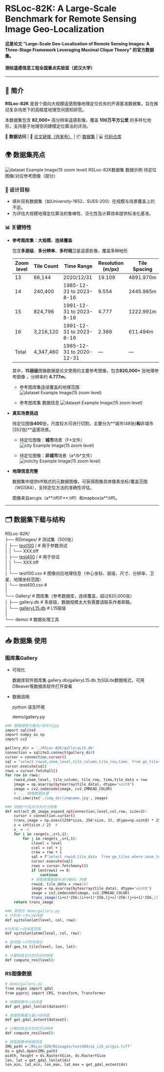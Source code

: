 # RSLoc-82K: A Large-Scale Benchmark for Remote Sensing Image Geo-Localization

#### 这是论文 “Large-Scale Geo-Localization of Remote Sensing Images: A Three-Stage Framework Leveraging Maximal Clique Theory” 的官方数据集。

#### 测绘遥感信息工程全国重点实验室（武汉大学）

---

## 💬 简介

**RSLoc-82K** 是首个面向大规模遥感图像地理定位任务的开源基准数据集，旨在推动复杂场景下的高精度地理空间感知研究。

本数据集包含 **82,000+** 高分辨率遥感影像，覆盖 **100万平方公里** 的多样化地形，支持基于地理空间建模定位算法的评测。

🔗 **数据访问** | 📄 [论文链接（待发布）]() | 📦 [数据集](https://github.com/SandraPky/RSLoc-82K) | 💻 [代码仓库](https://github.com/SandraPky/RSLoc-82K)


## 🌍 数据集亮点

![dataset Example Image(15 zoom level)](paper/dataset.png)
RSLoc-82K数据集 数据示例 待定位图像/对应参考图像（部分）
  
### 🚀 设计目标
- 填补现有数据集（如University-1652、SUES-200）在规模与场景覆盖上的不足。
- 为评估大规模地理定位算法的鲁棒性、泛化性及计算效率提供标准化基准。

### 📊 关键特性
- **参考图库集：大规模、连续覆盖**  
  
  包含**多层级**、**多分辨率**、**多时相**卫星遥感影像，覆盖多种地形
   
    | Zoom level | Tile Count | Time Range                         | Resolution (m/px) | Tile Spacing |
    |-------------|------------|-------------------------------------|-------------------|--------------|
    | 13          | 66,144     | 2020/12/31                          | 19.109            | 4891.970m    |
    | 14          | 240,400    | 1985-12-31 to 2023-8-16             | 9.554             | 2445.985m    |
    | 15     | 824,796| 1991-12-31 to 2023-8-16     | 4.777             | 1222.991m    |
    | 16          | 3,216,120  | 1991-12-31 to 2023-8-16             | 2.389             | 611.494m     |
    | Total       | 4,347,460  | 1985-12-31 to 2020-12-31            | —                 | —            |

   其中，**15层级**图像数据是论文使用的主要参考图像，包含**820,000+** 张地理参考图像 ，分辨率约 **4.777m**。
   
    - 参考图库集连续覆盖的地理范围
    ![dataset Example Image(15 zoom level)](paper/gallery_area.PNG)
    
    - 参考图库集 数据信息
    ![dataset Example Image(15 zoom level)](paper/gallery_info.PNG)


- **真实场景挑战**  

  待定位图像**400**张，尺度较大可进行切割，主要分为**城市(48张)**和**非城市(352张)**遥感场景。
  
  - 待定位图像：**城市**场景（F*文件）
  ![city Example Image(15 zoom level)](paper/test_imgs_city.PNG)

  - 待定位图像：**非城市**场景（a*/b*文件）
  ![notcity Example Image(15 zoom level)](paper/test_imgs_notcity.PNG)

- **地理信息完整**  
    
    数据集中提供tiff格式的元数据图像，可获得图像具体像素坐标/覆盖范围（WGS84），支持定位方法的准确性评估。
    
    图像来自arcgis（a**.tiff/F**.tiff）和mapbox(a**.tiff)。

---

## 🗂️ 数据集下载与结构

RSLoc-82K/  \
├── RSimages/ # 测试集（500张）  \
│   ├── [test100](https://drive.google.com/file/d/1UrY4ZTH1hpUsdQuwDZTyp90--GgiX2FS/view?usp=drive_link) /  # 用于参数测试  \
│   │    └── XXX.tiff  \
│   ├── [test400](https://drive.google.com/file/d/1vu6n1yaNBWjLipFP2TQhBOGJBbYP2z8W/view?usp=drive_link) /  # 用于验证  \
│   │    └── XXX.tiff  \
│   │  \
│   └── test100.csv    # 图像对应地理信息（中心坐标、层级、尺寸、分辨率、卫星、地理坐标范围）  \
│   └── test400.csv    #   \
│  \
└── Gallery/  # 图库集（参考数据库，连续覆盖，超过820,000张）  \
│   ├── gallery.db  # 多层级，数据规模太大有需要请联系作者邮箱，  \
│   └── [galleryL15.db]()  # L15层级   \
│   \
└── demo/  # 数据处理工具

---

## 📥 数据集 使用
### 图库集Gallery
- 可视化

    数据库软件图库集 gallery.db/galleryL15.db 为SQLite数据格式，可用DBeaver等数据库软件打开查看

- 数据调用

    python 语言环境
    
    demo/gallery.py

```bash
### 数据提取为缓存/保存为jpg
import sqlite3
import numpy as np
import cv2

gallery_dir = './RSLoc-82K/galleryL15.db'
connection = sqlite3.connect(gallery_dir)
cursor = connection.cursor()
sql = "select rowid,zoom_level,tile_column,tile_row,time_ from ge_tiles"
cursor.execute(sql)
rows = cursor.fetchall()
for row in rows:
    rowid,zoom_level, tile_column, tile_row, time,tile_data = row
    image = np.asarray(bytearray(tile_data), dtype="uint8")
    image = cv2.imdecode(image, cv2.IMREAD_COLOR)
    # ... 图像数据处理
    cv2.imwrite('./img_dir/imgname.jpg', image)
```

```bash
### 拼接3*3瓦片为大尺寸图像
def extract_db_image_expand_np(connection,level,col,row, size=3):
    cursor = connection.cursor()
    trans_image = np.ones((256*size, 256*size, 3), dtype=np.uint8) * 255  # 初始化图像矩阵
    s = int(size / 2)  #
    s_ = -s
    for i in range(s_,s+1,1):
        for j in range(s_,s+1,1):
            clevel = level
            ccol = col + j
            crow = row + i
            sql = f"select rowid,tile_data  from ge_tiles where zoom_level = {clevel} and tile_column = {ccol} and tile_row = {crow}"
            cursor.execute(sql)
            rows = cursor.fetchmany(1)
            if len(rows) == 0:
                continue
            # 获取图像数据并进行解码、拼接
            rowid, tile_data = rows[0]
            image = np.asarray(bytearray(tile_data), dtype="uint8")
            image = cv2.imdecode(image, cv2.IMREAD_COLOR)
            trans_image[(i+s)*256:(i+s+1)*256,(j+s)*256:(j+s+1)*256,:] = image[:, :, :]
    return trans_image
```
```bash
### 其他见 demo/gallery.py
# 行列号->中心经纬度
def xyztolonlat(level, col, row):

#行列号->经纬度范围
def xyztolonlatmm(level, col, row):

# 经纬度->行列号索引
def geo_to_tile(level, lon, lat):

# 计算层级瓦片的空间分辨率
def compute_res(level):

```
### RS图像数据
```bash
# demo/gallery.py
from osgeo import gdal
from pyproj import CRS, transform, Transformer

# 地理图像中心经纬度
def get_gdal_lonlat(dataset):

# 地理图像最大最小经纬度
def get_gdal_extent(dataset):

# 计算层级瓦片的空间分辨率
def compute_res(level):

# 获取图像中地理信息
IMG_path ='/RSLoc-82K/RSimages/test400/a1_L15_arcgis.tiff'
ds = gdal.Open(IMG_path)
width, height = ds.RasterXSize, ds.RasterYSize
lon, lat = get_gdal_lonlat(ds)
lon_min, lat_min, lon_max, lat_max = get_gdal_extent(ds)
```